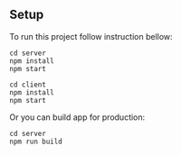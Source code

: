 ## Setup

To run this project follow instruction bellow:

```
cd server
npm install
npm start
```

```
cd client
npm install
npm start
```

Or you can build app for production:

```
cd server
npm run build
```